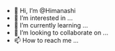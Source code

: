 - 👋 Hi, I’m @Himanashi
- 👀 I’m interested in ...
- 🌱 I’m currently learning ...
- 💞️ I’m looking to collaborate on ...
- 📫 How to reach me ...

<!---
Himanashi/Himanashi is a ✨ special ✨ repository because its `README.md` (this file) appears on your GitHub profile.
You can click the Preview link to take a look at your changes.
--->
